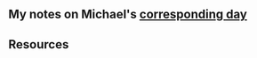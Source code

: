## My notes on Michael's [corresponding day](https://www.90daysofdevops.com/2022/day34/)


## Resources

